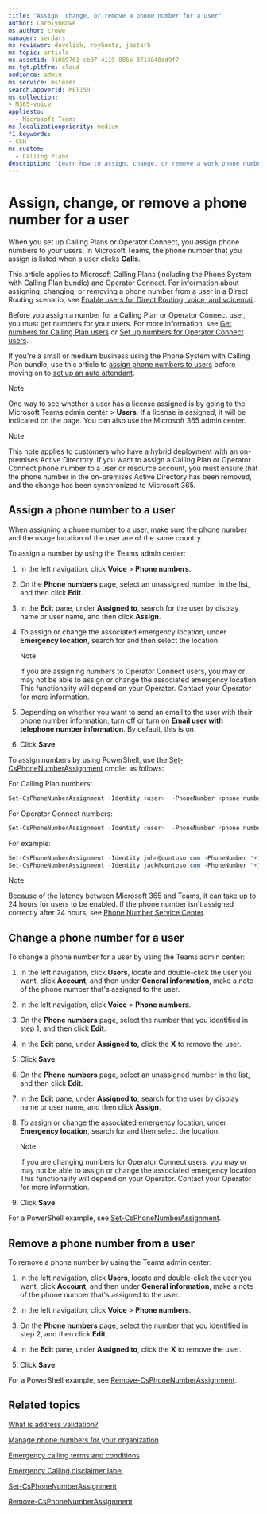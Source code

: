 ```yaml
---
title: "Assign, change, or remove a phone number for a user"
author: CarolynRowe
ms.author: crowe
manager: serdars
ms.reviewer: davelick, roykuntz, jastark
ms.topic: article
ms.assetid: 91089761-cb87-4119-885b-3713840dd9f7
ms.tgt.pltfrm: cloud
audience: admin
ms.service: msteams
search.appverid: MET150
ms.collection: 
- M365-voice
appliesto: 
  - Microsoft Teams
ms.localizationpriority: medium
f1.keywords:
- CSH
ms.custom: 
  - Calling Plans
description: "Learn how to assign, change, or remove a work phone number for your Teams users so outside businesses and clients can call in."
---
```


# Assign, change, or remove a phone number for a user

When you set up Calling Plans or Operator Connect, you assign phone numbers to your users. In Microsoft Teams, the phone number that you assign is listed when a user clicks **Calls**.

This article applies to Microsoft Calling Plans (including the Phone System with Calling Plan bundle) and Operator Connect. For information about assigning, changing, or removing a phone number from a user in a Direct Routing scenario, see [Enable users for Direct Routing, voice, and voicemail](./direct-routing-enable-users.md).

Before you assign a number for a Calling Plan or Operator Connect user, you must get numbers for your users. For more information, see [Get numbers for Calling Plan users](getting-phone-numbers-for-your-users.md) or [Set up numbers for Operator Connect users](operator-connect-configure.md#set-up-phone-numbers).

If you're a small or medium business using the Phone System with Calling Plan bundle, use this article to [assign phone numbers to users](#assign-a-phone-number-to-a-user) before moving on to [set up an auto attendant](/business-voice/set-up-auto-attendant).

> [!NOTE]
> One way to see whether a user has a license assigned is by going to the Microsoft Teams admin center > **Users**. If a license is assigned, it will be indicated on the page.  You can also use the Microsoft 365 admin center.

> [!NOTE]
> This note applies to customers who have a hybrid deployment with an on-premises Active Directory. If you want to assign a Calling Plan or Operator Connect phone number to a user or resource account, you must ensure that the phone number in the on-premises Active Directory has been removed,  and the change has been synchronized to Microsoft 365.
  
## Assign a phone number to a user

When assigning a phone number to a user, make sure the phone number and the usage location of the user are of the same country.

To assign a number by using the Teams admin center:

1. In the left navigation, click **Voice** > **Phone numbers**.

2. On the **Phone numbers** page, select an unassigned number in the list, and then click **Edit**.  

3. In the **Edit** pane, under **Assigned to**, search for the user by display name or user name, and then click **Assign**.

4. To assign or change the associated emergency location, under **Emergency location**, search for and then select the location.

   > [!NOTE]
   > If you are assigning numbers to Operator Connect users, you may or may not be able to assign or change the associated emergency location. This functionality will depend on your Operator. Contact your Operator for more information.

5. Depending on whether you want to send an email to the user with their phone number information, turn off or turn on **Email user with telephone number information**. By default, this is on.

6. Click **Save**.

To assign numbers by using PowerShell, use the [Set-CsPhoneNumberAssignment](/powershell/module/teams/set-csphonenumberassignment) cmdlet as follows:

For Calling Plan numbers:

```PowerShell
Set-CsPhoneNumberAssignment -Identity <user>  -PhoneNumber <phone number> -PhoneNumberType CallingPlan
```

For Operator Connect numbers:

```PowerShell
Set-CsPhoneNumberAssignment -Identity <user>  -PhoneNumber <phone number> -PhoneNumberType OperatorConnect
```

For example:

```PowerShell
Set-CsPhoneNumberAssignment -Identity john@contoso.com -PhoneNumber "+14255550101" -PhoneNumberType CallingPlan
Set-CsPhoneNumberAssignment -Identity jack@contoso.com -PhoneNumber "+14255550102" -PhoneNumberType OperatorConnect
```

> [!NOTE]
> Because of the latency between Microsoft 365 and Teams, it can take up to 24 hours for users to be enabled. If the phone number isn't assigned correctly after 24 hours, see [Phone Number Service Center](https://pstnsd.powerappsportals.com/).

## Change a phone number for a user

To change a phone number for a user by using the Teams admin center:

1. In the left navigation, click **Users**, locate and double-click the user you want, click **Account**, and then under **General information**, make a note of the phone number that's assigned to the user.

2. In the left navigation, click **Voice** > **Phone numbers**.

3. On the **Phone numbers** page, select the number that you identified in step 1, and then click **Edit**.  

4. In the **Edit** pane, under **Assigned to**, click the **X** to remove the user.

5. Click **Save**.

6. On the **Phone numbers** page, select an unassigned number in the list, and then click **Edit**.  

7. In the **Edit** pane, under **Assigned to**, search for the user by display name or user name, and then click **Assign**.

8. To assign or change the associated emergency location, under **Emergency location**, search for and then select the location.

      > [!NOTE]
      > If you are changing numbers for Operator Connect users, you may or may not be able to assign or change the associated emergency location. This functionality will depend on your Operator. Contact your Operator for more information.

9. Click **Save**.

For a PowerShell example, see [Set-CsPhoneNumberAssignment](/powershell/module/teams/set-csphonenumberassignment).

## Remove a phone number from a user

To remove a phone number by using the Teams admin center:

1. In the left navigation, click **Users**, locate and double-click the user you want, click **Account**, and then under **General information**, make a note of the phone number that's assigned to the user.

2. In the left navigation, click **Voice** > **Phone numbers**.

3. On the **Phone numbers** page, select the number that you identified in step 2, and then click **Edit**.  

4. In the **Edit** pane, under **Assigned to**, click the **X** to remove the user.

5. Click **Save**.

For a PowerShell example, see [Remove-CsPhoneNumberAssignment](/powershell/module/teams/remove-csphonenumberassignment).

## Related topics

[What is address validation?](/skypeforbusiness/what-are-calling-plans-in-office-365/what-is-address-validation)

[Manage phone numbers for your organization](/microsoftteams/manage-phone-numbers-for-your-organization)

[Emergency calling terms and conditions](./emergency-calling-terms-and-conditions.md)

[Emergency Calling disclaimer label](https://github.com/MicrosoftDocs/OfficeDocs-SkypeForBusiness/blob/live/Teams/downloads/emergency-calling/emergency-calling-label-(en-us)-(v.1.0).zip?raw=true)

[Set-CsPhoneNumberAssignment](/powershell/module/teams/set-csphonenumberassignment)

[Remove-CsPhoneNumberAssignment](/powershell/module/teams/remove-csphonenumberassignment)
